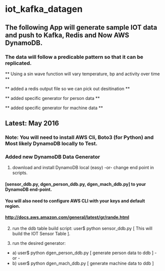 # iot_kafka_datagen
## The following App will generate sample IOT data and push to Kafka, Redis and Now AWS DynamoDB. ##
### The data will follow a predicable pattern so that it can be replicated. ###
** Using a sin wave function will vary temperature, bp and activity over time **

** added a redis output file so we can pick out desitination **

** added specific generator for person data **

** added specific generator for machine data **

## Latest: May 2016  
### Note: You will need to install AWS Cli, Boto3 (for Python) and Most likely DynamoDB locally to Test.
### Added new DynamoDB Data Generator
1) download and install DynamoDB local (easy) -or- change end point in scripts.
#### [sensor_ddb.py, dgen_person_ddb.py, dgen_mach_ddb.py] to your DynamoDB end-point.
#### You will also need to configure AWS CLI with your keys and default region.
#### http://docs.aws.amazon.com/general/latest/gr/rande.html

2) run the ddb table build script: user$ python sensor_ddb.py  [ This will build the IOT Sensor Table ].

3) run the desired generator: 
* a) user$ python dgen_person_ddb.py  [ generate person data to ddb ] - or -
* b) user$ python dgen_mach_ddb.py    [ generate machine data to ddb ]

